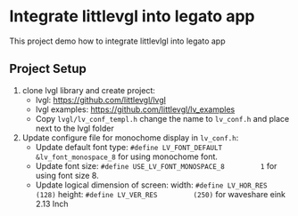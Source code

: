 # Integrate littlevgl into legato app
This project demo how to integrate littlevlgl into legato app

## Project Setup
1. clone lvgl library and create project:
    * lvgl: https://github.com/littlevgl/lvgl
    * lvgl examples: https://github.com/littlevgl/lv_examples
    * Copy `lvgl/lv_conf_templ.h` change the name to `lv_conf.h` and place next to the lvgl folder    
2. Update configure file for monochome display in `lv_conf.h`:
   * Update default font type: `#define LV_FONT_DEFAULT        &lv_font_monospace_8` for using monochome font.
   * Update font size: `#define USE_LV_FONT_MONOSPACE_8         1` for using font size 8.
   * Update logical dimension of screen: 
        width: `#define LV_HOR_RES          (128)`
        height: `#define LV_VER_RES         (250)` for waveshare eink 2.13 Inch
     
